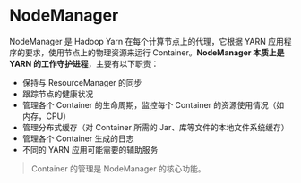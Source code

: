 # NodeManager

NodeManager 是 Hadoop Yarn 在每个计算节点上的代理，它根据 YARN 应用程序的要求，使用节点上的物理资源来运行 Container。**NodeManager 本质上是 YARN 的工作守护进程**，主要有以下职责：

- 保持与 ResourceManager 的同步
- 跟踪节点的健康状况
- 管理各个 Container 的生命周期，监控每个 Container 的资源使用情况（如内存，CPU）
- 管理分布式缓存（对 Container 所需的 Jar、库等文件的本地文件系统缓存）
- 管理各个 Container 生成的日志
- 不同的 YARN 应用可能需要的辅助服务

> Container 的管理是 NodeManager 的核心功能。
